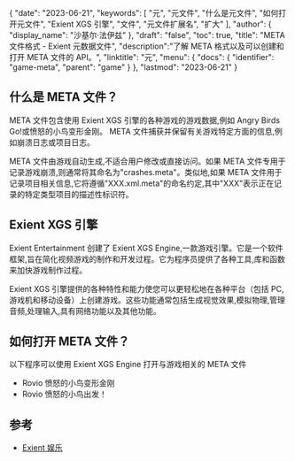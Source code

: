 {
"date": "2023-06-21",
  "keywords": [
"元",
"元文件",
"什么是元文件",
"如何打开元文件",
"Exient XGS 引擎",
"文件",
"元文件扩展名",
"扩大"
],
  "author": {
"display_name": "沙基尔·法伊兹"
},
"draft": "false",
"toc": true,
"title": "META 文件格式 - Exient 元数据文件",
  "description":"了解 META 格式以及可以创建和打开 META 文件的 API。",
"linktitle": "元",
  "menu": {
    "docs": {
      "identifier": "game-meta",
"parent": "game"
}
},
"lastmod": "2023-06-21"
}

## 什么是 META 文件？

META 文件包含使用 Exient XGS 引擎的各种游戏的游戏数据,例如 Angry Birds Go!或愤怒的小鸟变形金刚。 META 文件捕获并保留有关游戏特定方面的信息,例如崩溃日志或项目日志。

META 文件由游戏自动生成,不适合用户修改或直接访问。如果 META 文件专用于记录游戏崩溃,则通常将其命名为"crashes.meta"。类似地,如果 META 文件用于记录项目相关信息,它将遵循"XXX.xml.meta"的命名约定,其中"XXX"表示正在记录的特定类型项目的描述性标识符。

## Exient XGS 引擎

Exient Entertainment 创建了 Exient XGS Engine,一款游戏引擎。它是一个软件框架,旨在简化视频游戏的制作和开发过程。它为程序员提供了各种工具,库和函数来加快游戏制作过程。

Exient XGS 引擎提供的各种特性和能力使您可以更轻松地在各种平台（包括 PC,游戏机和移动设备）上创建游戏。这些功能通常包括生成视觉效果,模拟物理,管理音频,处理输入,具有网络功能以及其他功能。

## 如何打开 META 文件？

以下程序可以使用 Exient XGS Engine 打开与游戏相关的 META 文件

- Rovio 愤怒的小鸟变形金刚
- Rovio 愤怒的小鸟出发！

## 参考
* [Exient 娱乐](https://en.wikipedia.org/wiki/Exient_Entertainment)

